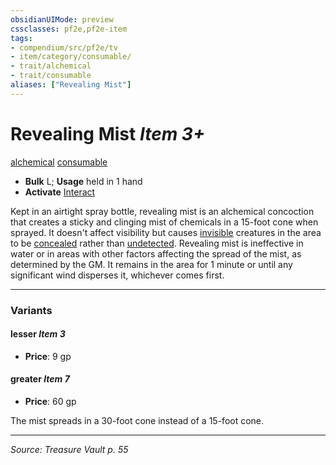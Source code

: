 ```yaml
---
obsidianUIMode: preview
cssclasses: pf2e,pf2e-item
tags:
- compendium/src/pf2e/tv
- item/category/consumable/
- trait/alchemical
- trait/consumable
aliases: ["Revealing Mist"]
---
```

# Revealing Mist *Item 3+*  
[alchemical](rules/traits/alchemical.md "Alchemical Item Trait")  [consumable](rules/traits/consumable.md "Consumable Item Trait")  

- **Bulk** L; **Usage** held in 1 hand
- **Activate** [Interact](rules/actions/interact.md)

Kept in an airtight spray bottle, revealing mist is an alchemical concoction that creates a sticky and clinging mist of chemicals in a 15-foot cone when sprayed. It doesn't affect visibility but causes [invisible](rules/conditions.md#Invisible) creatures in the area to be [concealed](rules/conditions.md#Concealed) rather than [undetected](rules/conditions.md#Undetected). Revealing mist is ineffective in water or in areas with other factors affecting the spread of the mist, as determined by the GM. It remains in the area for 1 minute or until any significant wind disperses it, whichever comes first.

---

### Variants

#### lesser *Item 3*

- **Price**: 9 gp

#### greater *Item 7*

- **Price**: 60 gp

The mist spreads in a 30-foot cone instead of a 15-foot cone.

---
*Source: Treasure Vault p. 55*